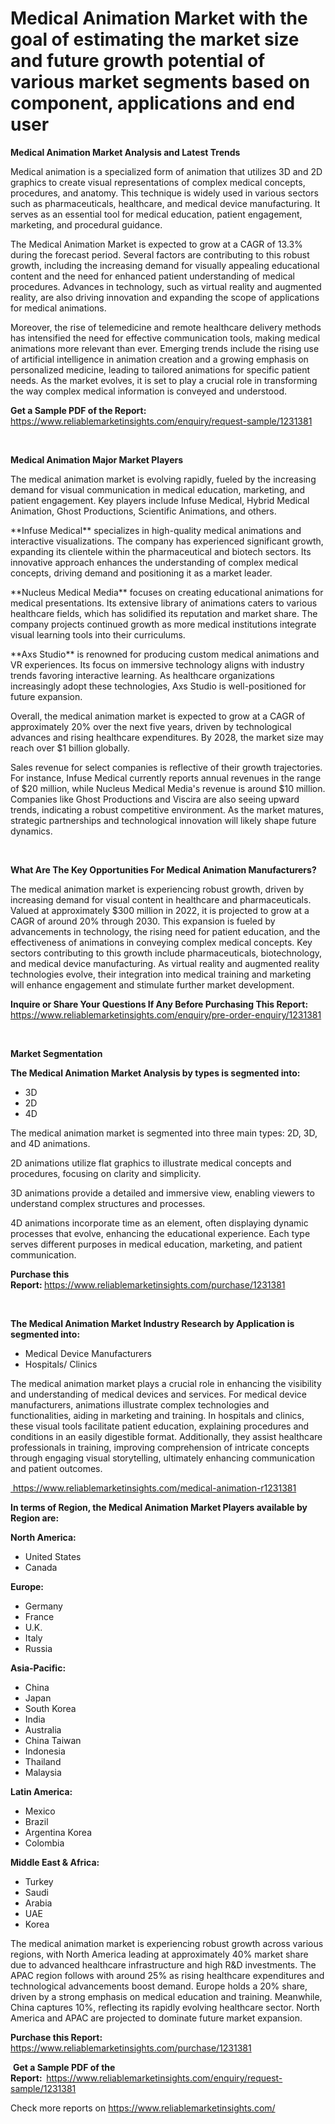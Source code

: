 <p><h1>Medical Animation Market with the goal of estimating the market size and future growth potential of various market segments based on component, applications and end user</h1></p><p><strong>Medical Animation Market Analysis and Latest Trends</strong></p>
<p><p>Medical animation is a specialized form of animation that utilizes 3D and 2D graphics to create visual representations of complex medical concepts, procedures, and anatomy. This technique is widely used in various sectors such as pharmaceuticals, healthcare, and medical device manufacturing. It serves as an essential tool for medical education, patient engagement, marketing, and procedural guidance.</p><p>The Medical Animation Market is expected to grow at a CAGR of 13.3% during the forecast period. Several factors are contributing to this robust growth, including the increasing demand for visually appealing educational content and the need for enhanced patient understanding of medical procedures. Advances in technology, such as virtual reality and augmented reality, are also driving innovation and expanding the scope of applications for medical animations.</p><p>Moreover, the rise of telemedicine and remote healthcare delivery methods has intensified the need for effective communication tools, making medical animations more relevant than ever. Emerging trends include the rising use of artificial intelligence in animation creation and a growing emphasis on personalized medicine, leading to tailored animations for specific patient needs. As the market evolves, it is set to play a crucial role in transforming the way complex medical information is conveyed and understood.</p></p>
<p><strong>Get a Sample PDF of the Report:&nbsp;</strong> <a href="https://www.reliablemarketinsights.com/enquiry/request-sample/1231381?utm_campaign=3122&utm_medium=2&utm_source=Github&utm_content=ia&utm_term=04032025&utm_id=medical-animation">https://www.reliablemarketinsights.com/enquiry/request-sample/1231381</a></p>
<p>&nbsp;</p>
<p><strong>Medical Animation Major Market Players</strong></p>
<p><p>The medical animation market is evolving rapidly, fueled by the increasing demand for visual communication in medical education, marketing, and patient engagement. Key players include Infuse Medical, Hybrid Medical Animation, Ghost Productions, Scientific Animations, and others.</p><p>**Infuse Medical** specializes in high-quality medical animations and interactive visualizations. The company has experienced significant growth, expanding its clientele within the pharmaceutical and biotech sectors. Its innovative approach enhances the understanding of complex medical concepts, driving demand and positioning it as a market leader.</p><p>**Nucleus Medical Media** focuses on creating educational animations for medical presentations. Its extensive library of animations caters to various healthcare fields, which has solidified its reputation and market share. The company projects continued growth as more medical institutions integrate visual learning tools into their curriculums.</p><p>**Axs Studio** is renowned for producing custom medical animations and VR experiences. Its focus on immersive technology aligns with industry trends favoring interactive learning. As healthcare organizations increasingly adopt these technologies, Axs Studio is well-positioned for future expansion.</p><p>Overall, the medical animation market is expected to grow at a CAGR of approximately 20% over the next five years, driven by technological advances and rising healthcare expenditures. By 2028, the market size may reach over $1 billion globally.</p><p>Sales revenue for select companies is reflective of their growth trajectories. For instance, Infuse Medical currently reports annual revenues in the range of $20 million, while Nucleus Medical Media's revenue is around $10 million. Companies like Ghost Productions and Viscira are also seeing upward trends, indicating a robust competitive environment. As the market matures, strategic partnerships and technological innovation will likely shape future dynamics.</p></p>
<p>&nbsp;</p>
<p><strong>What Are The Key Opportunities For Medical Animation Manufacturers?</strong></p>
<p><p>The medical animation market is experiencing robust growth, driven by increasing demand for visual content in healthcare and pharmaceuticals. Valued at approximately $300 million in 2022, it is projected to grow at a CAGR of around 20% through 2030. This expansion is fueled by advancements in technology, the rising need for patient education, and the effectiveness of animations in conveying complex medical concepts. Key sectors contributing to this growth include pharmaceuticals, biotechnology, and medical device manufacturing. As virtual reality and augmented reality technologies evolve, their integration into medical training and marketing will enhance engagement and stimulate further market development.</p></p>
<p><strong>Inquire or Share Your Questions If Any Before Purchasing This Report:</strong> <a href="https://www.reliablemarketinsights.com/enquiry/pre-order-enquiry/1231381?utm_campaign=3122&utm_medium=2&utm_source=Github&utm_content=ia&utm_term=04032025&utm_id=medical-animation">https://www.reliablemarketinsights.com/enquiry/pre-order-enquiry/1231381</a></p>
<p>&nbsp;</p>
<p><strong>Market Segmentation</strong></p>
<p><strong>The Medical Animation Market Analysis by types is segmented into:</strong></p>
<p><ul><li>3D</li><li>2D</li><li>4D</li></ul></p>
<p><p>The medical animation market is segmented into three main types: 2D, 3D, and 4D animations. </p><p>2D animations utilize flat graphics to illustrate medical concepts and procedures, focusing on clarity and simplicity. </p><p>3D animations provide a detailed and immersive view, enabling viewers to understand complex structures and processes. </p><p>4D animations incorporate time as an element, often displaying dynamic processes that evolve, enhancing the educational experience. Each type serves different purposes in medical education, marketing, and patient communication.</p></p>
<p><strong>Purchase this Report:&nbsp;</strong><a href="https://www.reliablemarketinsights.com/purchase/1231381?utm_campaign=3122&utm_medium=2&utm_source=Github&utm_content=ia&utm_term=04032025&utm_id=medical-animation">https://www.reliablemarketinsights.com/purchase/1231381</a></p>
<p>&nbsp;</p>
<p><strong>The Medical Animation Market Industry Research by Application is segmented into:</strong></p>
<p><ul><li>Medical Device Manufacturers</li><li>Hospitals/ Clinics</li></ul></p>
<p><p>The medical animation market plays a crucial role in enhancing the visibility and understanding of medical devices and services. For medical device manufacturers, animations illustrate complex technologies and functionalities, aiding in marketing and training. In hospitals and clinics, these visual tools facilitate patient education, explaining procedures and conditions in an easily digestible format. Additionally, they assist healthcare professionals in training, improving comprehension of intricate concepts through engaging visual storytelling, ultimately enhancing communication and patient outcomes.</p></p>
<p><a href="https://www.reliablemarketinsights.com/medical-animation-r1231381?utm_campaign=3122&utm_medium=2&utm_source=Github&utm_content=ia&utm_term=04032025&utm_id=medical-animation">&nbsp;https://www.reliablemarketinsights.com/medical-animation-r1231381</a></p>
<p><strong>In terms of Region, the Medical Animation Market Players available by Region are:</strong></p>
<p>
    <p> <strong> North America: </strong>
        <ul>
            <li>United States</li>
            <li>Canada</li>
        </ul>
        </p> 
    <p> <strong> Europe: </strong>
        <ul>
            <li>Germany</li>
            <li>France</li>
            <li>U.K.</li>
            <li>Italy</li>
            <li>Russia</li>
        </ul>
        </p> 
    <p> <strong> Asia-Pacific: </strong>
        <ul>
            <li>China</li>
            <li>Japan</li>
            <li>South Korea</li>
            <li>India</li>
            <li>Australia</li>
            <li>China Taiwan</li>
            <li>Indonesia</li>
            <li>Thailand</li>
            <li>Malaysia</li>
        </ul>
        </p> 
    <p> <strong> Latin America: </strong>
        <ul>
            <li>Mexico</li>
            <li>Brazil</li>
            <li>Argentina Korea</li>
            <li>Colombia</li>
        </ul>
        </p> 
    <p> <strong> Middle East & Africa: </strong>
        <ul>
            <li>Turkey</li>
            <li>Saudi</li>
            <li>Arabia</li>
            <li>UAE</li>
            <li>Korea</li>
        </ul>
    </p>
    </p>
<p><p>The medical animation market is experiencing robust growth across various regions, with North America leading at approximately 40% market share due to advanced healthcare infrastructure and high R&D investments. The APAC region follows with around 25% as rising healthcare expenditures and technological advancements boost demand. Europe holds a 20% share, driven by a strong emphasis on medical education and training. Meanwhile, China captures 10%, reflecting its rapidly evolving healthcare sector. North America and APAC are projected to dominate future market expansion.</p></p>
<p><strong>Purchase this Report: </strong><a href="https://www.reliablemarketinsights.com/purchase/1231381?utm_campaign=3122&utm_medium=2&utm_source=Github&utm_content=ia&utm_term=04032025&utm_id=medical-animation">https://www.reliablemarketinsights.com/purchase/1231381</a></p>
<p>&nbsp;<strong>Get a Sample PDF of the Report:&nbsp;&nbsp;</strong><a href="https://www.reliablemarketinsights.com/enquiry/request-sample/1231381?utm_campaign=3122&utm_medium=2&utm_source=Github&utm_content=ia&utm_term=04032025&utm_id=medical-animation">https://www.reliablemarketinsights.com/enquiry/request-sample/1231381</a></p>
<p><strong></strong></p>
<p>Check more reports on <a href="https://www.reliablemarketinsights.com/?utm_campaign=3122&utm_medium=2&utm_source=Github&utm_content=ia&utm_term=04032025&utm_id=medical-animation">https://www.reliablemarketinsights.com/</a></p>